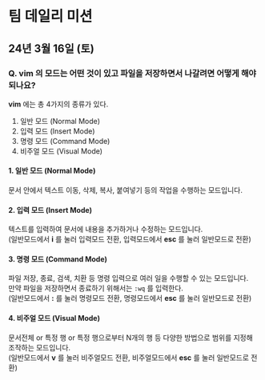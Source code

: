 # 팀 데일리 미션
## 24년 3월 16일 (토)

### Q. vim 의 모드는 어떤 것이 있고 파일을 저장하면서 나갈려면 어떻게 해야 되나요?

**vim** 에는 총 4가지의 종류가 있다.

1. 일반 모드 (Normal Mode)
2. 입력 모드 (Insert Mode)
3. 명령 모드 (Command Mode)
4. 비주얼 모드 (Visual Mode)

#### 1. 일반 모드 (Normal Mode)
문서 안에서 텍스트 이동, 삭제, 복사, 붙여넣기 등의 작업을 수행하는 모드입니다.

#### 2. 입력 모드 (Insert Mode)
텍스트를 입력하여 문서에 내용을 추가하거나 수정하는 모드입니다. <br/>
(일반모드에서 **i** 를 눌러 입력모드 전환,
입력모드에서 **esc** 를 눌러 일반모드로 전환)

#### 3. 명령 모드 (Command Mode)
파일 저장, 종료, 검색, 치환 등 명령 입력으로 여러 일을 수행할 수 있는 모드입니다. <br/>
만약 파일을 저장하면서 종료하기 위해서는 `:wq` 를 입력한다. <br/>
(일반모드에서 **:** 를 눌러 명령모드 전환,
명령모드에서 **esc** 를 눌러 일반모드로 전환)

#### 4. 비주얼 모드 (Visual Mode)
문서전체 or 특정 행 or 특정 행으로부터 N개의 행 등 다양한 방법으로 범위를 지정해 조작하는 모드입니다. <br/>
(일반모드에서 **v** 를 눌러 비주얼모드 전환,
비주얼모드에서 **esc** 를 눌러 일반모드로 전환)
